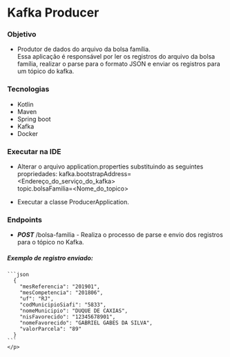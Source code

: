 # Kafka Producer
### Objetivo
- Produtor de dados do arquivo da bolsa família.  
Essa aplicação é responsável por ler os registros do arquivo da bolsa família, realizar o parse para o formato JSON
e enviar os registros para um tópico do kafka.

### Tecnologias
- Kotlin
- Maven
- Spring boot
- Kafka
- Docker

### Executar na IDE

- Alterar o arquivo application.properties substituindo as seguintes propriedades:
kafka.bootstrapAddress=<Endereço_do_serviço_do_kafka>  
topic.bolsaFamilia=<Nome_do_topico>

- Executar a classe ProducerApplication.

### Endpoints

- ***POST*** /bolsa-familia - Realiza o processo de parse e envio dos registros para o tópico no Kafka.

##### Exemplo de registro enviado:

    ```json
      {
        "mesReferencia": "201901",
        "mesCompetencia": "201806",
        "uf": "RJ",
        "codMunicipioSiafi": "5833",
        "nomeMunicipio": "DUQUE DE CAXIAS",
        "nisFavorecido": "12345678901",
        "nomeFavorecido": "GABRIEL GABES DA SILVA",
        "valorParcela": "89"
      }
    ```
    </p>